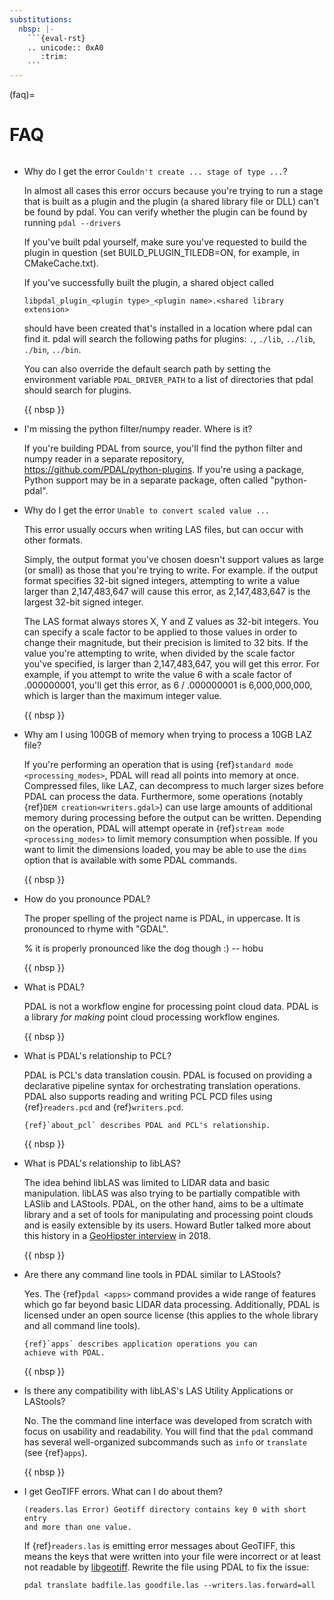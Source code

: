 ```yaml
---
substitutions:
  nbsp: |-
    ```{eval-rst}
    .. unicode:: 0xA0
       :trim:
    ```
---
```


(faq)=

# FAQ

```{index} pronounce
```

- Why do I get the error `Couldn't create ... stage of type ...`?

  In almost all cases this error occurs because you're trying to run a stage
  that is built as a plugin and the plugin (a shared library file or DLL)
  can't be found by pdal.  You can verify whether the plugin can
  be found by running `pdal --drivers`

  If you've built pdal yourself, make sure you've requested to build the
  plugin in question (set BUILD_PLUGIN_TILEDB=ON, for example,
  in CMakeCache.txt).

  If you've successfully built the plugin, a
  shared object called

  ```
  libpdal_plugin_<plugin type>_<plugin name>.<shared library extension>
  ```

  should have been created that's installed in a location where pdal
  can find it.  pdal will search
  the following paths for plugins: `.`, `./lib`, `../lib`, `./bin`,
  `../bin`.

  You can also override the default search path by setting the environment
  variable `PDAL_DRIVER_PATH` to a list of directories that pdal should search
  for plugins.

  {{ nbsp }}

- I'm missing the python filter/numpy reader. Where is it?

  If you're building PDAL from source, you'll find the python filter and numpy
  reader in a separate repository, <https://github.com/PDAL/python-plugins>. If you're
  using a package, Python support may be in a separate package, often called "python-pdal".

- Why do I get the error `Unable to convert scaled value ...`

  This error usually occurs when writing LAS files, but can occur with other
  formats.

  Simply, the output format you've chosen doesn't support values as large
  (or small) as those that you're trying to write.  For example. if the
  output format specifies 32-bit signed integers, attempting to write a
  value larger than 2,147,483,647 will cause this error, as 2,147,483,647
  is the largest 32-bit signed integer.

  The LAS format always stores X, Y and Z values as 32-bit integers.
  You can specify a scale factor to be applied to those values in order
  to change their magnitude, but their precision is limited to 32 bits.
  If the value
  you're attempting to write, when divided by the scale factor you've
  specified, is larger than 2,147,483,647, you will get this error.
  For example, if you attempt to write the value 6 with a scale factor
  of .000000001, you'll get this error, as 6 / .000000001 is 6,000,000,000,
  which is larger than the maximum integer value.

  {{ nbsp }}

- Why am I using 100GB of memory when trying to process a 10GB LAZ file?

  If you're performing an operation that is using
  {ref}`standard mode <processing_modes>`, PDAL will read all points into
  memory at once.  Compressed files, like LAZ, can decompress to much larger
  sizes before PDAL can process the data. Furthermore, some operations
  (notably {ref}`DEM creation<writers.gdal>`) can use large amounts of
  additional memory during processing before the output can be written.
  Depending on the operation, PDAL will attempt operate in
  {ref}`stream mode <processing_modes>` to limit memory consumption when possible.
  If you want to limit the dimensions loaded, you may be able to use the `dims` option
  that is available with some PDAL commands.

  {{ nbsp }}

- How do you pronounce PDAL?

  The proper spelling of the project name is PDAL, in uppercase. It is
  pronounced to rhyme with "GDAL".

  % it is properly pronounced like the dog though :) -- hobu

  {{ nbsp }}

- What is PDAL?

  PDAL is not a workflow engine for processing point cloud data.
  PDAL is a library *for making* point cloud processing workflow engines.

  {{ nbsp }}

- What is PDAL's relationship to PCL?

  PDAL is PCL's data translation cousin. PDAL is focused on providing a
  declarative pipeline syntax for orchestrating translation operations.
  PDAL also supports reading and writing PCL PCD files using {ref}`readers.pcd`
  and {ref}`writers.pcd`.

  ```{seealso}
  {ref}`about_pcl` describes PDAL and PCL's relationship.
  ```

  {{ nbsp }}

- What is PDAL's relationship to libLAS?

  The idea behind libLAS was limited to LIDAR data and basic
  manipulation. libLAS was also trying to be partially compatible
  with LASlib and LAStools. PDAL, on the other hand, aims to be
  a ultimate library and a set of tools for manipulating and processing
  point clouds and is easily extensible by its users. Howard Butler
  talked more about this history in a [GeoHipster interview] in
  2018\.

  {{ nbsp }}

- Are there any command line tools in PDAL similar to LAStools?

  Yes. The {ref}`pdal <apps>` command provides a wide range of features which go
  far beyond basic LIDAR data processing. Additionally, PDAL is licensed
  under an open source license (this applies to the whole library and
  all command line tools).

  ```{seealso}
  {ref}`apps` describes application operations you can
  achieve with PDAL.
  ```

  {{ nbsp }}

- Is there any compatibility with libLAS's LAS Utility Applications or LAStools?

  No. The the command line interface was developed from scratch with
  focus on usability and readability. You will find that the `pdal`
  command has several well-organized subcommands such as `info`
  or `translate` (see {ref}`apps`).

  {{ nbsp }}

- I get GeoTIFF errors. What can I do about them?

  ```
  (readers.las Error) Geotiff directory contains key 0 with short entry
  and more than one value.
  ```

  If {ref}`readers.las` is emitting error messages about GeoTIFF, this means
  the keys that were written into your file were incorrect or at least not
  readable by [libgeotiff]. Rewrite the file using PDAL to fix the issue:

  ```
  pdal translate badfile.las goodfile.las --writers.las.forward=all
  ```

[geohipster interview]: http://geohipster.com/2018/03/05/howard-butler-like-good-song-open-source-software-chance-immortal/
[libgeotiff]: https://trac.osgeo.org/geotif
